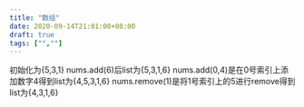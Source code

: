 ```yaml
---
title: "数组"
date: 2020-09-14T21:01:00+08:00
draft: true
tags: ["",""]
---
```


初始化为{5,3,1}
nums.add(6)后list为{5,3,1,6}
nums.add(0,4)是在0号索引上添加数字4得到list为{4,5,3,1,6}
nums.remove(1)是将1号索引上的5进行remove得到list为{4,3,1,6}
